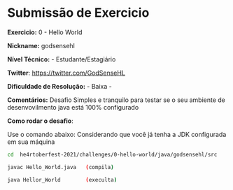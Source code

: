 # Submissão de Exercicio

**Exercicio:** 0 - Hello World

**Nickname:** godsensehl

**Nível Técnico:** - Estudante/Estagiário

**Twitter**: https://twitter.com/GodSenseHL

**Dificuldade de Resolução:** - Baixa -

**Comentários:** Desafio Simples e tranquilo para testar se o seu ambiente de desenvovilmento java está 100% configurado 

**Como rodar o desafio**: 

Use o comando abaixo: Considerando que você já tenha a JDK configurada em sua máquina

```bash
cd  he4rtoberfest-2021/challenges/0-hello-world/java/godsensehl/src

javac Hello_World.java   (compila)

java Hellor_World        (execulta)

```